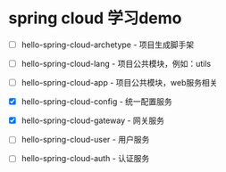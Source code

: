 # spring cloud 学习demo


- [ ] hello-spring-cloud-archetype - 项目生成脚手架
- [ ] hello-spring-cloud-lang - 项目公共模块，例如：utils
- [ ] hello-spring-cloud-app - 项目公共模块，web服务相关
- [x] hello-spring-cloud-config - 统一配置服务
- [x] hello-spring-cloud-gateway - 网关服务
- [ ] hello-spring-cloud-user - 用户服务
- [ ] hello-spring-cloud-auth - 认证服务


